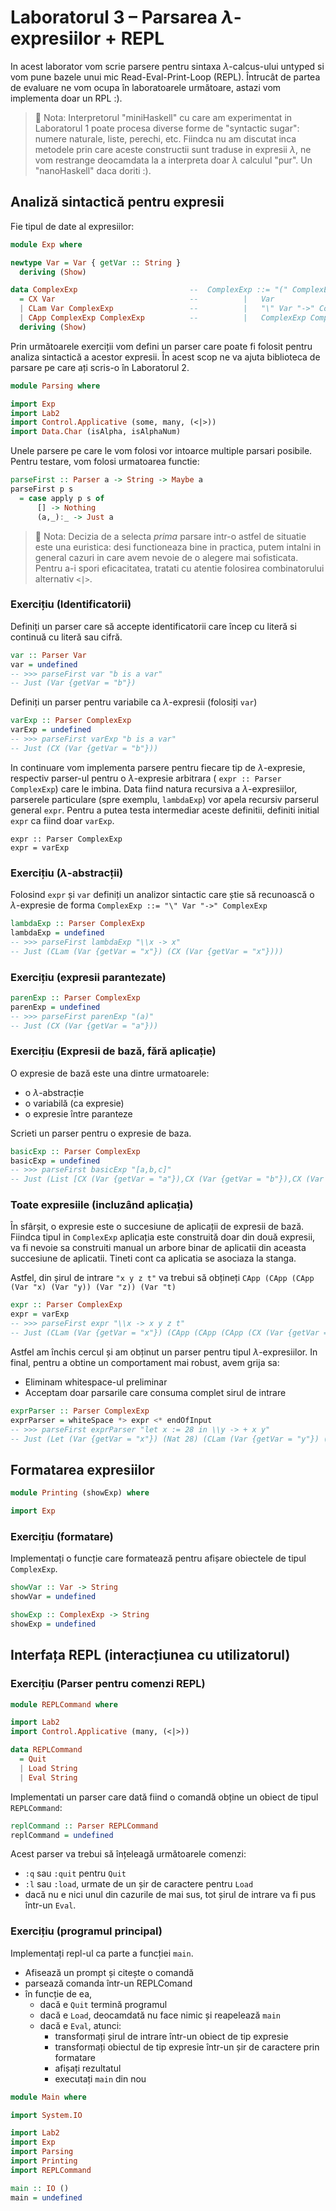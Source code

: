 # Laboratorul 3 – Parsarea $\lambda$-expresiilor + REPL

In acest laborator vom scrie parsere pentru sintaxa $\lambda$-calcus-ului untyped si vom pune bazele unui mic Read-Eval-Print-Loop (REPL). Întrucât de partea de evaluare ne vom ocupa în laboratoarele următoare, astazi vom implementa doar un RPL :).

 > 📝 Nota: Interpretorul "miniHaskell" cu care am experimentat in Laboratorul 1 poate procesa diverse forme de "syntactic sugar": numere naturale, liste, perechi, etc. Fiindca nu am discutat inca metodele prin care aceste constructii sunt traduse in expresii $\lambda$, ne vom restrange deocamdata la a interpreta doar $\lambda$ calculul "pur". Un "nanoHaskell" daca doriti :). 

## Analiză sintactică pentru expresii

Fie tipul de date al expresiilor:
```{.hs .Exp}
module Exp where

newtype Var = Var { getVar :: String }
  deriving (Show)

data ComplexExp                         --  ComplexExp ::= "(" ComplexExp ")"
  = CX Var                              --          |   Var
  | CLam Var ComplexExp                 --          |   "\" Var "->" ComplexExp
  | CApp ComplexExp ComplexExp          --          |   ComplexExp ComplexExp
  deriving (Show)
```

Prin următoarele exerciții vom defini un parser care poate fi folosit pentru analiza sintactică a acestor expresii. În acest scop ne va ajuta biblioteca de parsare pe care ați scris-o în Laboratorul 2.

```{.hs .Parsing}
module Parsing where

import Exp
import Lab2
import Control.Applicative (some, many, (<|>))
import Data.Char (isAlpha, isAlphaNum)
```

Unele parsere pe care le vom folosi vor intoarce multiple parsari posibile. Pentru testare, vom folosi urmatoarea functie:

```{.hs .Parsing}
parseFirst :: Parser a -> String -> Maybe a
parseFirst p s
  = case apply p s of
      [] -> Nothing
      (a,_):_ -> Just a

```

 > 📝 Nota: Decizia de a selecta _prima_ parsare intr-o astfel de situatie este una euristica: desi functioneaza bine in practica, putem intalni in general cazuri in care avem nevoie de o alegere mai sofisticata. Pentru a-i spori eficacitatea, tratati cu atentie folosirea combinatorului alternativ `<|>`.


### Exercițiu (Identificatorii)

Definiți un parser care să accepte identificatorii care încep cu literă si continuă cu literă sau cifră.

```{.hs .Parsing}
var :: Parser Var
var = undefined
-- >>> parseFirst var "b is a var"
-- Just (Var {getVar = "b"})
```

Definiți un parser pentru variabile ca $\lambda$-expresii (folosiți `var`)

```{.hs .Parsing}
varExp :: Parser ComplexExp
varExp = undefined
-- >>> parseFirst varExp "b is a var"
-- Just (CX (Var {getVar = "b"}))
```

In continuare vom implementa parsere pentru fiecare tip de $\lambda$-expresie, respectiv parser-ul pentru o $\lambda$-expresie arbitrara (
`expr :: Parser ComplexExp`) care le imbina. Data fiind natura recursiva a $\lambda$-expresiilor, parserele particulare (spre exemplu, `lambdaExp`) vor apela recursiv parserul general `expr`. Pentru a putea testa intermediar aceste definitii, definiti initial `expr` ca fiind doar `varExp`.

```{.hs}
expr :: Parser ComplexExp
expr = varExp
```

### Exercițiu ($\lambda$-abstracții)

Folosind `expr` și `var` definiți un analizor sintactic care știe să
recunoască o $\lambda$-expresie de forma
`ComplexExp ::= "\" Var "->" ComplexExp`

```{.hs .Parsing}
lambdaExp :: Parser ComplexExp
lambdaExp = undefined
-- >>> parseFirst lambdaExp "\\x -> x"
-- Just (CLam (Var {getVar = "x"}) (CX (Var {getVar = "x"})))
```

### Exercițiu (expresii parantezate)

```{.hs .Parsing}
parenExp :: Parser ComplexExp
parenExp = undefined
-- >>> parseFirst parenExp "(a)"
-- Just (CX (Var {getVar = "a"}))
```

### Exercițiu (Expresii de bază, fără aplicație)

O expresie de bază este una dintre urmatoarele:

- o $\lambda$-abstracție
- o variabilă (ca expresie)
- o expresie între paranteze

Scrieti un parser pentru o expresie de baza.

```{.hs .Parsing}
basicExp :: Parser ComplexExp
basicExp = undefined
-- >>> parseFirst basicExp "[a,b,c]"
-- Just (List [CX (Var {getVar = "a"}),CX (Var {getVar = "b"}),CX (Var {getVar = "c"})])
```

### Toate expresiile (incluzând aplicația)

În sfârșit, o expresie este o succesiune de aplicații de expresii de bază. Fiindca tipul in `ComplexExp` aplicația este construită doar din două expresii, va fi nevoie sa construiti manual un arbore binar de aplicatii din aceasta succesiune de aplicatii.
Tineti cont ca aplicatia se asociaza la stanga.

Astfel, din șirul de intrare `"x y z t"` va trebui să obțineți
`CApp (CApp (CApp (Var "x) (Var "y)) (Var "z)) (Var "t)`

```{.hs .Parsing}
expr :: Parser ComplexExp
expr = varExp
-- >>> parseFirst expr "\\x -> x y z t"
-- Just (CLam (Var {getVar = "x"}) (CApp (CApp (CApp (CX (Var {getVar = "x"})) (CX (Var {getVar = "y"}))) (CX (Var {getVar = "z"}))) (CX (Var {getVar = "t"}))))
```

Astfel am închis cercul și am obținut un parser pentru tipul $\lambda$-expresiilor. In final, pentru a obtine un comportament mai robust, avem grija sa:
- Eliminam whitespace-ul preliminar
- Acceptam doar parsarile care consuma complet sirul de intrare

```{.hs .Parsing}
exprParser :: Parser ComplexExp
exprParser = whiteSpace *> expr <* endOfInput
-- >>> parseFirst exprParser "let x := 28 in \\y -> + x y"
-- Just (Let (Var {getVar = "x"}) (Nat 28) (CLam (Var {getVar = "y"}) (CApp (CApp (CX (Var {getVar = "+"})) (CX (Var {getVar = "x"}))) (CX (Var {getVar = "y"})))))
```

## Formatarea expresiilor

```{.hs .Printing}
module Printing (showExp) where

import Exp
```

### Exercițiu (formatare)

Implementați o funcție care formatează pentru afișare obiectele de tipul `ComplexExp`.

```{.hs .Printing}
showVar :: Var -> String
showVar = undefined

showExp :: ComplexExp -> String
showExp = undefined
```

## Interfața REPL (interacțiunea cu utilizatorul)

### Exercițiu (Parser pentru comenzi REPL)

```{.hs .REPLCommand }
module REPLCommand where

import Lab2
import Control.Applicative (many, (<|>))

data REPLCommand
  = Quit
  | Load String
  | Eval String
```

Implementati un parser care dată fiind o comandă obține un obiect de tipul `REPLCommand`:

```{.hs .REPLCommand }
replCommand :: Parser REPLCommand
replCommand = undefined
```

Acest parser va trebui să înțeleagă următoarele comenzi:

- `:q` sau `:quit` pentru `Quit`
- `:l` sau `:load`, urmate de un șir de caractere pentru `Load`
- dacă nu e nici unul din cazurile de mai sus, tot șirul de intrare va fi pus într-un `Eval`.


### Exercițiu (programul principal)

Implementați repl-ul ca parte a funcției `main`.

- Afisează un prompt și citește o comandă
- parsează comanda într-un REPLComand
- în funcție de ea,
  - dacă e `Quit` termină programul
  - dacă e `Load`, deocamdată nu face nimic și reapelează `main`
  - dacă e `Eval`, atunci:
    - transformați șirul de intrare într-un obiect de tip expresie
    - transformați obiectul de tip expresie într-un șir de caractere prin formatare
    - afișați rezultatul
    - executați `main` din nou

```{.hs .Main}
module Main where

import System.IO

import Lab2
import Exp
import Parsing
import Printing
import REPLCommand

main :: IO ()
main = undefined
```
